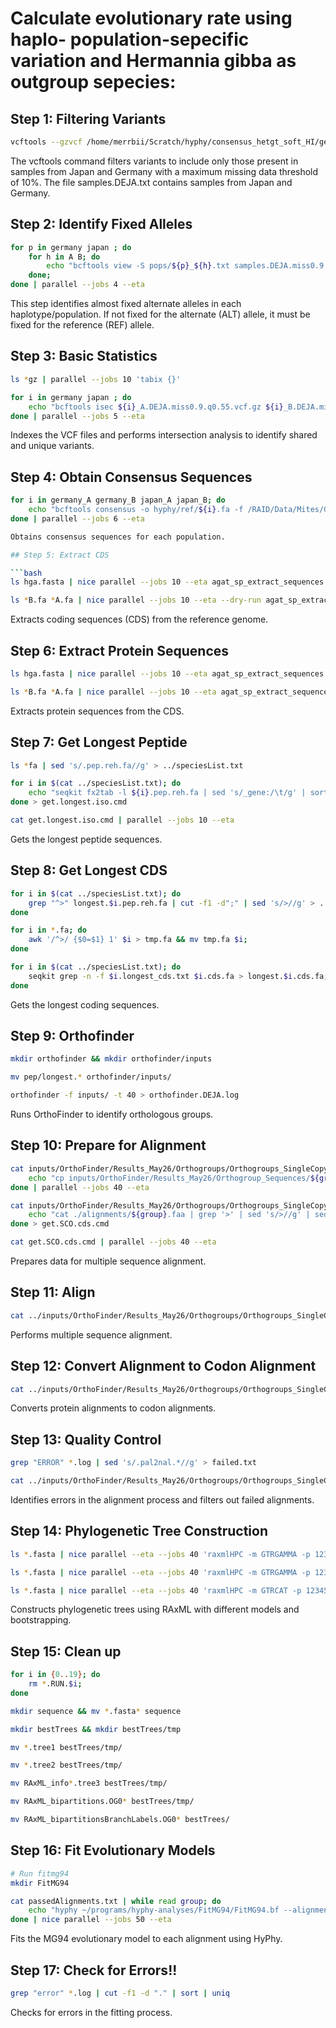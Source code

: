 # Calculate evolutionary rate using haplo- population-sepecific variation and Hermannia gibba as outgroup sepecies:


## Step 1: Filtering Variants

```bash
vcftools --gzvcf /home/merrbii/Scratch/hyphy/consensus_hetgt_soft_HI/geno_AB_snp_an12_ql20_star_hetgt_dp10.gvcf.gz --recode --recode-INFO-all --keep samples.DEJA.txt --max-missing 0.9 --out samples.DEJA.miss0.9
```
The vcftools command filters variants to include only those present in samples from Japan and Germany with a maximum missing data threshold of 10%. The file samples.DEJA.txt contains samples from Japan and Germany.

## Step 2: Identify Fixed Alleles

```bash
for p in germany japan ; do 
    for h in A B; do 
        echo "bcftools view -S pops/${p}_${h}.txt samples.DEJA.miss0.9.recode.vcf | bcftools view -q 0.55 -Oz -o deja/${p}_${h}.DEJA.miss0.9.q0.55.vcf.gz";
    done;
done | parallel --jobs 4 --eta
```
This step identifies almost fixed alternate alleles in each haplotype/population. If not fixed for the alternate (ALT) allele, it must be fixed for the reference (REF) allele.

## Step 3: Basic Statistics

```bash
ls *gz | parallel --jobs 10 'tabix {}'

for i in germany japan ; do 
    echo "bcftools isec ${i}_A.DEJA.miss0.9.q0.55.vcf.gz ${i}_B.DEJA.miss0.9.q0.55.vcf.gz -p ${i}";
done | parallel --jobs 5 --eta
```

Indexes the VCF files and performs intersection analysis to identify shared and unique variants.

## Step 4: Obtain Consensus Sequences

```bash
for i in germany_A germany_B japan_A japan_B; do 
    echo "bcftools consensus -o hyphy/ref/${i}.fa -f /RAID/Data/Mites/Genomes/Ppr/German_eiffel/hap0/Ppr.hap0.softmasked.fasta ${i}.DEJA.miss0.9.q0.55.vcf.gz";
done | parallel --jobs 6 --eta

Obtains consensus sequences for each population.

## Step 5: Extract CDS

```bash
ls hga.fasta | nice parallel --jobs 10 --eta agat_sp_extract_sequences.pl -g ../gtf/{.}.gff3 -f {} -t cds -o ../cds/{.}.cds.fa

ls *B.fa *A.fa | nice parallel --jobs 10 --eta --dry-run agat_sp_extract_sequences.pl -g ../gtf/ppr.gff3 -f {} -t cds -o ../cds/{.}.cds.fa
```
Extracts coding sequences (CDS) from the reference genome.

## Step 6: Extract Protein Sequences

```bash
ls hga.fasta | nice parallel --jobs 10 --eta agat_sp_extract_sequences.pl -g ../gtf/{.}.gff3 -f {} -t cds -p -o ../pep/{.}.pep.fa

ls *B.fa *A.fa | nice parallel --jobs 10 --eta agat_sp_extract_sequences.pl -g ../gtf/ppr.gff3 -f {} -t cds -p -o ../pep/{.}.pep.fa
```
Extracts protein sequences from the CDS.

## Step 7: Get Longest Peptide

```bash
ls *fa | sed 's/.pep.reh.fa//g' > ../speciesList.txt

for i in $(cat ../speciesList.txt); do 
    echo "seqkit fx2tab -l ${i}.pep.reh.fa | sed 's/_gene:/\t/g' | sort -k2,2 -k4,4nr | sort -k2,2 -u -s | awk '{print \">\"\"\$1\";gene=\"\"\$2\";length=\"\"\$4\"\n\"\"\$3}' | sed 's/_indv:/;indv=/g' > longest.${i}.pep.reh.fa";
done > get.longest.iso.cmd

cat get.longest.iso.cmd | parallel --jobs 10 --eta
```
Gets the longest peptide sequences.

## Step 8: Get Longest CDS

```bash
for i in $(cat ../speciesList.txt); do 
    grep "^>" longest.$i.pep.reh.fa | cut -f1 -d";" | sed 's/>//g' > ../cds/$i.longest_cds.txt;
done

for i in *.fa; do 
    awk '/^>/ {$0=$1} 1' $i > tmp.fa && mv tmp.fa $i;
done

for i in $(cat ../speciesList.txt); do 
    seqkit grep -n -f $i.longest_cds.txt $i.cds.fa > longest.$i.cds.fa;
done
```
Gets the longest coding sequences.

## Step 9: Orthofinder

```bash
mkdir orthofinder && mkdir orthofinder/inputs

mv pep/longest.* orthofinder/inputs/

orthofinder -f inputs/ -t 40 > orthofinder.DEJA.log
```
Runs OrthoFinder to identify orthologous groups.

## Step 10: Prepare for Alignment

```bash
cat inputs/OrthoFinder/Results_May26/Orthogroups/Orthogroups_SingleCopyOrthologues.txt | while read group ; do 
    echo "cp inputs/OrthoFinder/Results_May26/Orthogroup_Sequences/${group}.fa alignments/${group}.faa";
done | parallel --jobs 40 --eta

cat inputs/OrthoFinder/Results_May26/Orthogroups/Orthogroups_SingleCopyOrthologues.txt | while read group ; do 
    echo "cat ./alignments/${group}.faa | grep '>' | sed 's/>//g' | seqkit grep -n -f - <(cat /home/merrbii/Scratch/hyphy/allPops/0.7Miss/sharedSNPs/vcfs/deja/hyphy/cds/*.fa) >> alignments/${group}.fna";
done > get.SCO.cds.cmd

cat get.SCO.cds.cmd | parallel --jobs 40 --eta
```
Prepares data for multiple sequence alignment.

## Step 11: Align

```bash
cat ../inputs/OrthoFinder/Results_May26/Orthogroups/Orthogroups_SingleCopyOrthologues.txt | parallel --jobs 70 --eta 'clustalo -i {1}.faa -o {1}.aln.faa'
```
Performs multiple sequence alignment.

## Step 12: Convert Alignment to Codon Alignment

```bash
cat ../inputs/OrthoFinder/Results_May26/Orthogroups/Orthogroups_SingleCopyOrthologues.txt | parallel --jobs 70 --eta pal2nal.pl {1}.aln.faa {1}.fna -output fasta -nogap ">" {1}.pal2nal.fasta "2>" {1}.pal2nal.fasta.log
```
Converts protein alignments to codon alignments.

## Step 13: Quality Control

```bash
grep "ERROR" *.log | sed 's/.pal2nal.*//g' > failed.txt

cat ../inputs/OrthoFinder/Results_May26/Orthogroups/Orthogroups_SingleCopyOrthologues.txt | grep -v -f failed.txt > passedAlignments.txt
```

Identifies errors in the alignment process and filters out failed alignments.

## Step 14: Phylogenetic Tree Construction

```bash
ls *.fasta | nice parallel --eta --jobs 40 'raxmlHPC -m GTRGAMMA -p 12345 -# 20 -s {} -n {.}.tree1 -T 1'

ls *.fasta | nice parallel --eta --jobs 40 'raxmlHPC -m GTRGAMMA -p 12345 -b 12345 -# 100 -s {} -n {.}.tree2 -T 1'

ls *.fasta | nice parallel --eta --jobs 40 'raxmlHPC -m GTRCAT -p 12345 -f b -t RAxML_bestTree.{.}.tree1 -z RAxML_bootstrap.{.}.tree2 -n {.}.tree3 -T 1'
```
Constructs phylogenetic trees using RAxML with different models and bootstrapping.

## Step 15: Clean up
```bash
for i in {0..19}; do 
    rm *.RUN.$i;
done

mkdir sequence && mv *.fasta* sequence

mkdir bestTrees && mkdir bestTrees/tmp

mv *.tree1 bestTrees/tmp/

mv *.tree2 bestTrees/tmp/

mv RAxML_info*.tree3 bestTrees/tmp/

mv RAxML_bipartitions.OG0* bestTrees/tmp/

mv RAxML_bipartitionsBranchLabels.OG0* bestTrees/
```

## Step 16: Fit Evolutionary Models

```bash
# Run fitmg94
mkdir FitMG94

cat passedAlignments.txt | while read group; do 
    echo "hyphy ~/programs/hyphy-analyses/FitMG94/FitMG94.bf --alignment sequence/${group}.pal2nal.fasta --tree bestTrees/RAxML_bipartitionsBranchLabels.${group}.pal2nal.tree3 --output FitMG94/fitMG94-hyphy-${group}.json --type local >> FitMG94/${group}.fitMG94.log 2>&1";
done | nice parallel --jobs 50 --eta
```
Fits the MG94 evolutionary model to each alignment using HyPhy.

## Step 17: Check for Errors!!

```bash 
grep "error" *.log | cut -f1 -d "." | sort | uniq
```
Checks for errors in the fitting process.
